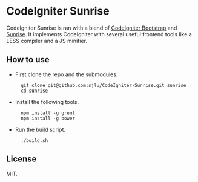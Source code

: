 # CodeIgniter Sunrise

CodeIgniter Sunrise is ran with a blend of [CodeIgniter Bootstrap](https://github.com/sjlu/CodeIgniter-Bootstrap) and [Sunrise](https://github.com/sjlu/sunrise/). It implements CodeIgniter with several useful frontend tools like a LESS compiler and a JS minifier.

## How to use

* First clone the repo and the submodules.

        git clone git@github.com:sjlu/CodeIgniter-Sunrise.git sunrise
        cd sunrise
   
* Install the following tools.

        npm install -g grunt
        npm install -g bower

* Run the build script.

        ./build.sh

## License

MIT.
